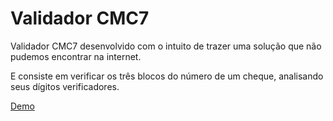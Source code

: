 Validador CMC7
==============

Validador CMC7 desenvolvido com o intuito de trazer uma solução que não pudemos encontrar na internet.

E consiste em verificar os três blocos do número de um cheque, analisando seus dígitos verificadores.

[Demo](http://jsbin.com/uXiyEZE/2/)
